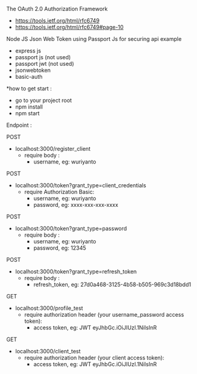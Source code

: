 The OAuth 2.0 Authorization Framework
- https://tools.ietf.org/html/rfc6749
- https://tools.ietf.org/html/rfc6749#page-10

Node JS Json Web Token using Passport Js for securing api example
- express js
- passport js (not used)
- passport jwt (not used)
- jsonwebtoken
- basic-auth

*how to get start :
- go to your project root
- npm install
- npm start

Endpoint :

POST
- localhost:3000/register_client
  - require body :
    - username, eg: wuriyanto

POST
- localhost:3000/token?grant_type=client_credentials
  - require Authorization Basic:
    - username, eg: wuriyanto
    - password, eg: xxxx-xxx-xxx-xxxx

POST
- localhost:3000/token?grant_type=password
  - require body :
    - username, eg: wuriyanto
    - password, eg: 12345

POST
- localhost:3000/token?grant_type=refresh_token
    - require body :
      - refresh_token, eg: 27d0a468-3125-4b58-b505-969c3d18bdd1

GET
- localhost:3000/profile_test
    - require authorization header (your username_password access token):
      - access token, eg: JWT eyJhbGc.iOiJIUzI.1NiIsInR

GET
- localhost:3000/client_test
    - require authorization header (your client access token):
      - access token, eg: JWT eyJhbGc.iOiJIUzI.1NiIsInR
